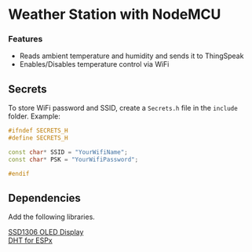 # Weather Station with NodeMCU

### Features
* Reads ambient temperature and humidity and sends it to ThingSpeak
* Enables/Disables temperature control via WiFi

## Secrets
To store WiFi password and SSID, create a `Secrets.h` file in the `include` folder.
Example:  
```c++
#ifndef SECRETS_H
#define SECRETS_H

const char* SSID = "YourWifiName";
const char* PSK = "YourWifiPassword";

#endif
```

## Dependencies
Add the following libraries.

[SSD1306 OLED Display](https://github.com/ThingPulse/esp8266-oled-ssd1306?utm_source=platformio&utm_medium=piohome)  
[DHT for ESPx](https://github.com/beegee-tokyo/DHTesp?utm_source=platformio&utm_medium=piohome)  